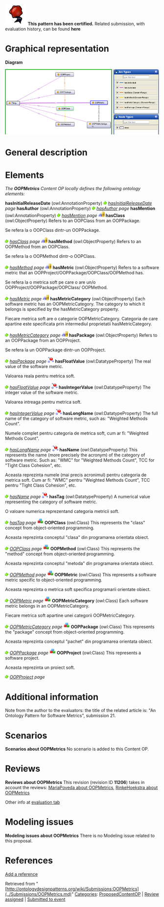 [![](../images/thumb/b/b5/Certified.png/70px-Certified.png)](../Image/Certified.png.md "Certified.png") __This pattern has been certified.__
Related submission, with evaluation history, can be found __here__





#  Graphical representation


__Diagram__




[![Image:OOPMetricsDiagram.png](../images/0/0a/OOPMetricsDiagram.png)](../Image/OOPMetricsDiagram.png.md "Image:OOPMetricsDiagram.png")




#  General description


  




#  Elements


_The __OOPMetrics__ Content OP locally defines the following ontology elements:_



__hasInitialReleaseDate__ (owl:AnnotationProperty) 
 [![](../images/thumb/8/87/ArrowRight.gif/11px-ArrowRight.gif)](../Image/ArrowRight.gif.md "ArrowRight.gif") _[hasInitialReleaseDate](../Submissions/OOPMetrics/hasInitialReleaseDate.md "Submissions:OOPMetrics/hasInitialReleaseDate") page_
__hasAuthor__ (owl:AnnotationProperty) 
 [![](../images/thumb/8/87/ArrowRight.gif/11px-ArrowRight.gif)](../Image/ArrowRight.gif.md "ArrowRight.gif") _[hasAuthor](../Submissions/OOPMetrics/hasAuthor.md "Submissions:OOPMetrics/hasAuthor") page_
__hasMention__ (owl:AnnotationProperty) 
 [![](../images/thumb/8/87/ArrowRight.gif/11px-ArrowRight.gif)](../Image/ArrowRight.gif.md "ArrowRight.gif") _[hasMention](../Submissions/OOPMetrics/hasMention.md "Submissions:OOPMetrics/hasMention") page_
[![ObjectProperty](../images/thumb/c/c3/ObjectProperty.gif/20px-ObjectProperty.gif)](../Image/ObjectProperty.gif.md "ObjectProperty") __hasClass__ (owl:ObjectProperty) Refers to an OOPClass from an OOPPackage.
  



Se refera la o OOPClass dintr-un OOPPackage. 



 [![](../images/thumb/8/87/ArrowRight.gif/11px-ArrowRight.gif)](../Image/ArrowRight.gif.md "ArrowRight.gif") _[hasClass](../Submissions/OOPMetrics/hasClass.md "Submissions:OOPMetrics/hasClass") page_
[![ObjectProperty](../images/thumb/c/c3/ObjectProperty.gif/20px-ObjectProperty.gif)](../Image/ObjectProperty.gif.md "ObjectProperty") __hasMethod__ (owl:ObjectProperty) Refers to an OOPMethod from an OOPClass.
  



Se refera la o OOPMethod dintr-o OOPClass. 



 [![](../images/thumb/8/87/ArrowRight.gif/11px-ArrowRight.gif)](../Image/ArrowRight.gif.md "ArrowRight.gif") _[hasMethod](../Submissions/OOPMetrics/hasMethod.md "Submissions:OOPMetrics/hasMethod") page_
[![ObjectProperty](../images/thumb/c/c3/ObjectProperty.gif/20px-ObjectProperty.gif)](../Image/ObjectProperty.gif.md "ObjectProperty") __hasMetric__ (owl:ObjectProperty) Refers to a software metric that an OOPProject/OOPPackage/OOPClass/OOPMethod has.
  



Se refera la o metrica soft pe care o are un/o OOPProject/OOPPackage/OOPClass/ OOPMethod. 



 [![](../images/thumb/8/87/ArrowRight.gif/11px-ArrowRight.gif)](../Image/ArrowRight.gif.md "ArrowRight.gif") _[hasMetric](../Submissions/OOPMetrics/hasMetric.md "Submissions:OOPMetrics/hasMetric") page_
[![ObjectProperty](../images/thumb/c/c3/ObjectProperty.gif/20px-ObjectProperty.gif)](../Image/ObjectProperty.gif.md "ObjectProperty") __hasMetricCategory__ (owl:ObjectProperty) Each software metric has an OOPMetricCategory. The category to which it belongs is specified by the hasMetricCategory property.
  



Fiecare metrica soft are o categorie OOPMetricCategory. Categoria de care apartine este specificata prin intermediul proprietatii hasMetricCategory. 



 [![](../images/thumb/8/87/ArrowRight.gif/11px-ArrowRight.gif)](../Image/ArrowRight.gif.md "ArrowRight.gif") _[hasMetricCategory](../Submissions/OOPMetrics/hasMetricCategory.md "Submissions:OOPMetrics/hasMetricCategory") page_
[![ObjectProperty](../images/thumb/c/c3/ObjectProperty.gif/20px-ObjectProperty.gif)](../Image/ObjectProperty.gif.md "ObjectProperty") __hasPackage__ (owl:ObjectProperty) Refers to an OOPPackage from an OOPProject.
  



Se refera la un OOPPackage dintr-un OOPProject. 



 [![](../images/thumb/8/87/ArrowRight.gif/11px-ArrowRight.gif)](../Image/ArrowRight.gif.md "ArrowRight.gif") _[hasPackage](../Submissions/OOPMetrics/hasPackage.md "Submissions:OOPMetrics/hasPackage") page_
[![DatatypeProperty](../images/thumb/a/a5/DatatypeProperty.gif/20px-DatatypeProperty.gif)](../Image/DatatypeProperty.gif.md "DatatypeProperty") __hasFloatValue__ (owl:DatatypeProperty) The real value of the software metric.
  



Valoarea reala pentru metrica soft. 



 [![](../images/thumb/8/87/ArrowRight.gif/11px-ArrowRight.gif)](../Image/ArrowRight.gif.md "ArrowRight.gif") _[hasFloatValue](../Submissions/OOPMetrics/hasFloatValue.md "Submissions:OOPMetrics/hasFloatValue") page_
[![DatatypeProperty](../images/thumb/a/a5/DatatypeProperty.gif/20px-DatatypeProperty.gif)](../Image/DatatypeProperty.gif.md "DatatypeProperty") __hasIntegerValue__ (owl:DatatypeProperty) The integer value of the software metric.
  



Valoarea intreaga pentru metrica soft. 



 [![](../images/thumb/8/87/ArrowRight.gif/11px-ArrowRight.gif)](../Image/ArrowRight.gif.md "ArrowRight.gif") _[hasIntegerValue](../Submissions/OOPMetrics/hasIntegerValue.md "Submissions:OOPMetrics/hasIntegerValue") page_
[![DatatypeProperty](../images/thumb/a/a5/DatatypeProperty.gif/20px-DatatypeProperty.gif)](../Image/DatatypeProperty.gif.md "DatatypeProperty") __hasLongName__ (owl:DatatypeProperty) The full name of the category of software metric, such as: "Weighted Methods Count".
  



Numele complet pentru categoria de metrica soft, cum ar fi: "Weighted Methods Count". 



 [![](../images/thumb/8/87/ArrowRight.gif/11px-ArrowRight.gif)](../Image/ArrowRight.gif.md "ArrowRight.gif") _[hasLongName](../Submissions/OOPMetrics/hasLongName.md "Submissions:OOPMetrics/hasLongName") page_
[![DatatypeProperty](../images/thumb/a/a5/DatatypeProperty.gif/20px-DatatypeProperty.gif)](../Image/DatatypeProperty.gif.md "DatatypeProperty") __hasName__ (owl:DatatypeProperty) This represents the name (more precisely the acronym) of the category of software metric. Such as: "WMC" for "Weighted Methods Count", TCC for "Tight Class Cohesion", etc.
  



Aceasta reprezinta numele (mai precis acronimul) pentru categoria de metrica soft. Cum ar fi: "WMC" pentru "Weighted Methods Count", TCC pentru "Tight Class Cohesion", etc. 



 [![](../images/thumb/8/87/ArrowRight.gif/11px-ArrowRight.gif)](../Image/ArrowRight.gif.md "ArrowRight.gif") _[hasName](../Submissions/OOPMetrics/hasName.md "Submissions:OOPMetrics/hasName") page_
[![DatatypeProperty](../images/thumb/a/a5/DatatypeProperty.gif/20px-DatatypeProperty.gif)](../Image/DatatypeProperty.gif.md "DatatypeProperty") __hasTag__ (owl:DatatypeProperty) A numerical value representing the category of software metric.
  



O valoare numerica reprezentand categoria metricii soft. 



 [![](../images/thumb/8/87/ArrowRight.gif/11px-ArrowRight.gif)](../Image/ArrowRight.gif.md "ArrowRight.gif") _[hasTag](../Submissions/OOPMetrics/hasTag.md "Submissions:OOPMetrics/hasTag") page_
[![Class](../images/thumb/2/27/Class.gif/20px-Class.gif)](../Image/Class.gif.md "Class") __OOPClass__ (owl:Class) This represents the "class" concept from object-oriented programming.
  



Aceasta reprezinta conceptul "clasa" din programarea orientata obiect. 



 [![](../images/thumb/8/87/ArrowRight.gif/11px-ArrowRight.gif)](../Image/ArrowRight.gif.md "ArrowRight.gif") _[OOPClass](../Submissions/OOPMetrics/OOPClass.md "Submissions:OOPMetrics/OOPClass") page_
[![Class](../images/thumb/2/27/Class.gif/20px-Class.gif)](../Image/Class.gif.md "Class") __OOPMethod__ (owl:Class) This represents the "method" concept from object-oriented programming.
  



Aceasta reprezinta conceptul "metoda" din programarea orientata obiect. 



 [![](../images/thumb/8/87/ArrowRight.gif/11px-ArrowRight.gif)](../Image/ArrowRight.gif.md "ArrowRight.gif") _[OOPMethod](../Submissions/OOPMetrics/OOPMethod.md "Submissions:OOPMetrics/OOPMethod") page_
[![Class](../images/thumb/2/27/Class.gif/20px-Class.gif)](../Image/Class.gif.md "Class") __OOPMetric__ (owl:Class) This represents a software metric specific to object-oriented programming.
  



Aceasta reprezinta o metrica soft specifica programarii orientate obiect. 



 [![](../images/thumb/8/87/ArrowRight.gif/11px-ArrowRight.gif)](../Image/ArrowRight.gif.md "ArrowRight.gif") _[OOPMetric](../Submissions/OOPMetrics/OOPMetric.md "Submissions:OOPMetrics/OOPMetric") page_
[![Class](../images/thumb/2/27/Class.gif/20px-Class.gif)](../Image/Class.gif.md "Class") __OOPMetricCategory__ (owl:Class) Each software metric belongs in an OOPMetricCategory.
  



Fiecare metrica soft apartine unei categorii OOPMetricCategory. 



 [![](../images/thumb/8/87/ArrowRight.gif/11px-ArrowRight.gif)](../Image/ArrowRight.gif.md "ArrowRight.gif") _[OOPMetricCategory](../Submissions/OOPMetrics/OOPMetricCategory.md "Submissions:OOPMetrics/OOPMetricCategory") page_
[![Class](../images/thumb/2/27/Class.gif/20px-Class.gif)](../Image/Class.gif.md "Class") __OOPPackage__ (owl:Class) This represents the "package" concept from object-oriented programming.
  



Aceasta reprezinta conceptul "pachet" din programarea orientata obiect. 



 [![](../images/thumb/8/87/ArrowRight.gif/11px-ArrowRight.gif)](../Image/ArrowRight.gif.md "ArrowRight.gif") _[OOPPackage](../Submissions/OOPMetrics/OOPPackage.md "Submissions:OOPMetrics/OOPPackage") page_
[![Class](../images/thumb/2/27/Class.gif/20px-Class.gif)](../Image/Class.gif.md "Class") __OOPProject__ (owl:Class) This represents a software project.
  



Aceasta reprezinta un proiect soft. 



 [![](../images/thumb/8/87/ArrowRight.gif/11px-ArrowRight.gif)](../Image/ArrowRight.gif.md "ArrowRight.gif") _[OOPProject](../Submissions/OOPMetrics/OOPProject.md "Submissions:OOPMetrics/OOPProject") page_
  




#  Additional information


Note from the author to the evaluators: the title of the related article is: "An Ontology Pattern for Software Metrics", submission 21.



#  Scenarios



__Scenarios about OOPMetrics__
No scenario is added to this Content OP.




#  Reviews



__Reviews about OOPMetrics__
This revision (revision ID __11206__) takes in account the reviews: [MariaPoveda about OOPMetrics](../Reviews/MariaPoveda_about_OOPMetrics.md "Reviews:MariaPoveda about OOPMetrics"), [RinkeHoekstra about OOPMetrics](../Reviews/RinkeHoekstra_about_OOPMetrics.md "Reviews:RinkeHoekstra about OOPMetrics")


Other info at [evaluation tab](http://ontologydesignpatterns.org/wiki/index.php?title=Submissions:OOPMetrics&action=evaluation "http://ontologydesignpatterns.org/wiki/index.php?title=Submissions:OOPMetrics&action=evaluation")




  




#  Modeling issues



__Modeling issues about OOPMetrics__
There is no Modeling issue related to this proposal.




  




#  References


[Add a reference](index.php@title=Odp%253AAdd_reference&subject=../Submissions/OOPMetrics.md "http://ontologydesignpatterns.org/wiki/index.php?title=Odp:Add_reference&subject=Submissions%3AOOPMetrics")


  






Retrieved from "[http://ontologydesignpatterns.org/wiki/Submissions:OOPMetrics](../Submissions/OOPMetrics.md)"
 [Categories](http://ontologydesignpatterns.org/wiki/Special:Categories "Special:Categories"): [ProposedContentOP](../Category/ProposedContentOP.md "Category:ProposedContentOP") | [Review assigned](../Category/Review_assigned.md "Category:Review assigned") | [Submitted to event](../Category/Submitted_to_event.md "Category:Submitted to event")